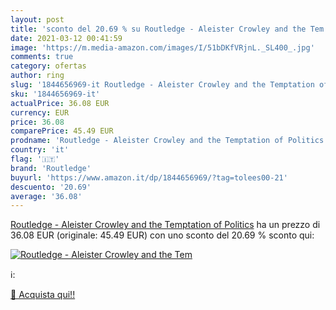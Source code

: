 ```yaml
---
layout: post
title: 'sconto del 20.69 % su Routledge - Aleister Crowley and the Tem  '
date: 2021-03-12 00:41:59
image: 'https://m.media-amazon.com/images/I/51bDKfVRjnL._SL400_.jpg'
comments: true
category: ofertas
author: ring
slug: '1844656969-it Routledge - Aleister Crowley and the Temptation of Politics'
sku: '1844656969-it'
actualPrice: 36.08 EUR
currency: EUR
price: 36.08
comparePrice: 45.49 EUR
prodname: 'Routledge - Aleister Crowley and the Temptation of Politics'
country: 'it'
flag: '🇮🇹'
brand: 'Routledge'
buyurl: 'https://www.amazon.it/dp/1844656969/?tag=tolees00-21'
descuento: '20.69'
average: '36.08'
---
```


[Routledge - Aleister Crowley and the Temptation of Politics](https://www.amazon.it/dp/1844656969/?tag=tolees00-21) ha un prezzo di 36.08 EUR (originale: 45.49 EUR) con uno sconto del 20.69 % sconto qui:

[![Routledge - Aleister Crowley and the Tem](https://m.media-amazon.com/images/I/51bDKfVRjnL._SL400_.jpg)](https://www.amazon.it/dp/1844656969/?tag=tolees00-21)

ℹ️:


[🛒 Acquista qui!!](https://www.amazon.it/dp/1844656969/?tag=tolees00-21)

